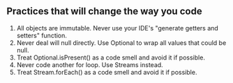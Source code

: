 

## Practices that will change the way you code

1. All objects are immutable.  Never use your IDE's "generate getters and setters" function.
2. Never deal will null directly.  Use Optional to wrap all values that could be null.
3. Treat Optional.isPresent() as a code smell and avoid it if possible.
4. Never code another for loop.  Use Streams instead.
5. Treat Stream.forEach() as a code smell and avoid it if possible.
